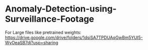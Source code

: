 # Anomaly-Detection-using-Surveillance-Footage
For Large files like pretrained weights:
https://drive.google.com/drive/folders/1dsiSA7TPDUAqGwBm5YUI5-WyOeaSB7dj?usp=sharing
